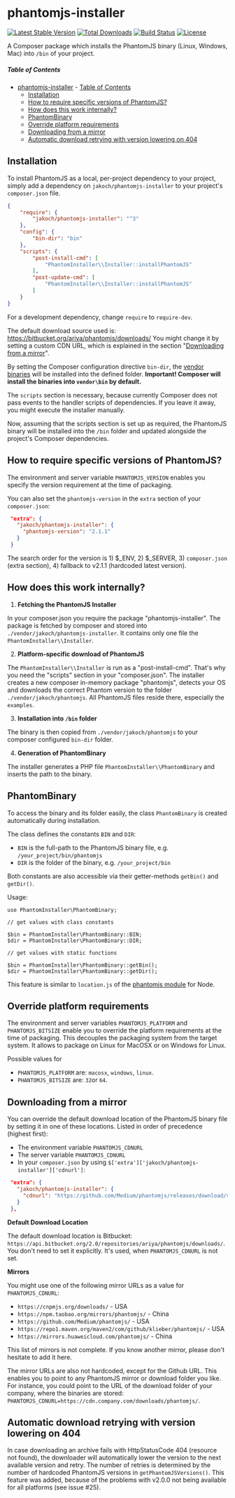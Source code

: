 phantomjs-installer
===================

[![Latest Stable Version](https://img.shields.io/packagist/v/jakoch/phantomjs-installer)](https://packagist.org/packages/jakoch/phantomjs-installer)
[![Total Downloads](https://img.shields.io/packagist/dt/jakoch/phantomjs-installer)](https://packagist.org/packages/jakoch/phantomjs-installer)
[![Build Status](https://github.com/jakoch/phantomjs-installer/actions/workflows/ci.yml/badge.svg?branch=main)](https://github.com/jakoch/phantomjs-installer/actions/workflows/ci.yml)
[![License](https://img.shields.io/packagist/l/jakoch/phantomjs-installer)](https://packagist.org/packages/jakoch/phantomjs-installer)

A Composer package which installs the PhantomJS binary (Linux, Windows, Mac) into `/bin` of your project.

##### Table of Contents

- [phantomjs-installer](#phantomjs-installer)
        - [Table of Contents](#table-of-contents)
  - [Installation](#installation)
  - [How to require specific versions of PhantomJS?](#how-to-require-specific-versions-of-phantomjs)
  - [How does this work internally?](#how-does-this-work-internally)
  - [PhantomBinary](#phantombinary)
  - [Override platform requirements](#override-platform-requirements)
  - [Downloading from a mirror](#downloading-from-a-mirror)
  - [Automatic download retrying with version lowering on 404](#automatic-download-retrying-with-version-lowering-on-404)

## Installation

To install PhantomJS as a local, per-project dependency to your project, simply add a dependency on `jakoch/phantomjs-installer` to your project's `composer.json` file.


```json
{
    "require": {
        "jakoch/phantomjs-installer": "^3"
    },
    "config": {
        "bin-dir": "bin"
    },
    "scripts": {
        "post-install-cmd": [
            "PhantomInstaller\\Installer::installPhantomJS"
        ],
        "post-update-cmd": [
            "PhantomInstaller\\Installer::installPhantomJS"
        ]
    }
}
```

For a development dependency, change `require` to `require-dev`.

The default download source used is: https://bitbucket.org/ariya/phantomjs/downloads/
You might change it by setting a custom CDN URL, which is explained in the section "[Downloading from a mirror](#downloading-from-a-mirror)".

By setting the Composer configuration directive `bin-dir`, the [vendor binaries](https://getcomposer.org/doc/articles/vendor-binaries.md#can-vendor-binaries-be-installed-somewhere-other-than-vendor-bin-) will be installed into the defined folder.
**Important! Composer will install the binaries into `vendor\bin` by default.**

The `scripts` section is necessary, because currently Composer does not pass events to the handler scripts of dependencies. If you leave it away, you might execute the installer manually.

Now, assuming that the scripts section is set up as required, the PhantomJS binary
will be installed into the `/bin` folder and updated alongside the project's Composer dependencies.

## How to require specific versions of PhantomJS?

The environment and server variable `PHANTOMJS_VERSION` enables you specify the version requirement at the time of packaging.

You can also set the `phantomjs-version` in the `extra` section of your `composer.json`:

 ```json
  "extra": {
    "jakoch/phantomjs-installer": {
      "phantomjs-version": "2.1.1"
    }
  }
 ```

The search order for the version is 1) $_ENV, 2) $_SERVER, 3) `composer.json` (extra section), 4) fallback to v2.1.1 (hardcoded latest version).


## How does this work internally?

1. **Fetching the PhantomJS Installer**

 In your composer.json you require the package "phantomjs-installer".
 The package is fetched by composer and stored into `./vendor/jakoch/phantomjs-installer`.
 It contains only one file the `PhantomInstaller\\Installer`.

2. **Platform-specific download of PhantomJS**

 The `PhantomInstaller\\Installer` is run as a "post-install-cmd". That's why you need the "scripts" section in your "composer.json".
 The installer creates a new composer in-memory package "phantomjs",
 detects your OS and downloads the correct Phantom version to the folder `./vendor/jakoch/phantomjs`.
 All PhantomJS files reside there, especially the `examples`.

3. **Installation into `/bin` folder**

 The binary is then copied from `./vendor/jakoch/phantomjs` to your composer configured `bin-dir` folder.

4. **Generation of PhantomBinary**

 The installer generates a PHP file `PhantomInstaller\\PhantomBinary` and inserts the path to the binary.

## PhantomBinary

To access the binary and its folder easily, the class `PhantomBinary` is created automatically during installation.

The class defines the constants `BIN` and `DIR`:
  - `BIN` is the full-path to the PhantomJS binary file, e.g. `/your_project/bin/phantomjs`
  - `DIR` is the folder of the binary, e.g. `/your_project/bin`

Both constants are also accessible via their getter-methods `getBin()` and `getDir()`.

Usage:

    use PhantomInstaller\PhantomBinary;

    // get values with class constants

    $bin = PhantomInstaller\PhantomBinary::BIN;
    $dir = PhantomInstaller\PhantomBinary::DIR;

    // get values with static functions

    $bin = PhantomInstaller\PhantomBinary::getBin();
    $dir = PhantomInstaller\PhantomBinary::getDir();

This feature is similar to `location.js` of the [phantomjs module](https://github.com/Medium/phantomjs/blob/master/install.js#L93) for Node.

## Override platform requirements

The environment and server variables `PHANTOMJS_PLATFORM` and `PHANTOMJS_BITSIZE` enable you to
override the platform requirements at the time of packaging. This decouples the packaging system
from the target system. It allows to package on Linux for MacOSX or on Windows for Linux.

Possible values for
 - `PHANTOMJS_PLATFORM` are: `macosx`, `windows`, `linux`.
 - `PHANTOMJS_BITSIZE` are: `32`or `64`.

## Downloading from a mirror

You can override the default download location of the PhantomJS binary file by setting it in one of these locations. Listed in order of precedence (highest first):
* The environment variable `PHANTOMJS_CDNURL`
* The server variable `PHANTOMJS_CDNURL`
* In your `composer.json` by using `$['extra']['jakoch/phantomjs-installer']['cdnurl']`:

 ```json
  "extra": {
    "jakoch/phantomjs-installer": {
      "cdnurl": "https://github.com/Medium/phantomjs/releases/download/v1.9.19/"
    }
  },
 ```

**Default Download Location**

The default download location is Bitbucket: `https://api.bitbucket.org/2.0/repositories/ariya/phantomjs/downloads/`.
You don't need to set it explicitly. It's used, when `PHANTOMJS_CDNURL` is not set.

**Mirrors**

You might use one of the following mirror URLs as a value for `PHANTOMJS_CDNURL`:
  - `https://cnpmjs.org/downloads/` - USA
  - `https://npm.taobao.org/mirrors/phantomjs/` - China
  - `https://github.com/Medium/phantomjs/` - USA
  - `https://repo1.maven.org/maven2/com/github/klieber/phantomjs/` - USA
  - `https://mirrors.huaweicloud.com/phantomjs/` - China

This list of mirrors is not complete. If you know another mirror, please don't hesitate to add it here.

The mirror URLs are also not hardcoded, except for the Github URL.
This enables you to point to any PhantomJS mirror or download folder you like.
For instance, you could point to the URL of the download folder of your company, where the binaries are stored:
`PHANTOMJS_CDNURL=https://cdn.company.com/downloads/phantomjs/`.

## Automatic download retrying with version lowering on 404

In case downloading an archive fails with HttpStatusCode 404 (resource not found),
the downloader will automatically lower the version to the next available version
and retry. The number of retries is determined by the number of hardcoded PhantomJS
versions in `getPhantomJSVersions()`. This feature was added, because of the problems
with v2.0.0 not being available for all platforms (see issue #25).
